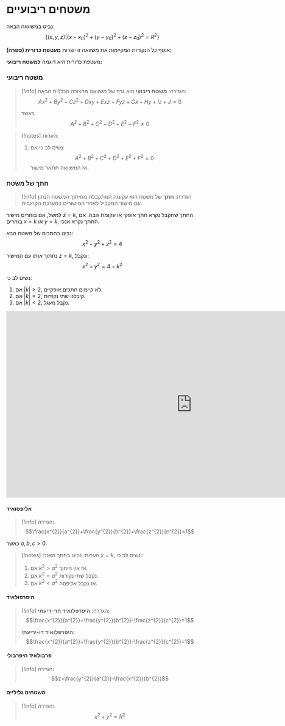 # משטחים ריבועיים
נביט במשוואה הבאה:
$$\{ (x,y,z) | (x-{x}_{0})^{2}+(y-{y}_{0})^{2}+(z-{z}_{0})^{2} =R^{2}\}$$

אוסף כל הנקודות המקיימות את משוואה זו יוצרות **מעטפת כדורית (ספרה)**:

מעטפת כדורית היא דוגמה **למשטח ריבועי:**
### משטח ריבועי
>[!info] הגדרה:
>**משטח ריבועי** הוא גרף של משוואה מהצורה הכללית הבאה:
$$Ax^{2}+By^{2}+Cz^{2}+Dxy+Exz+Fyz+Gx+Hy+Iz+J=0$$
>
>כאשר:
$$A^{2}+B^{2}+C^{2}+D^{2}+E^{2}+F^{2}\neq0$$

>[!notes] הערות:
>1. נשים לב כי אם:
>	$$A^{2}+B^{2}+C^{2}+D^{2}+E^{2}+F^{2}=0$$
>	אז המשוואה תתאר מישור.

### חתך של משטח
>[!info] הגדרה:
> **חתך** של משטח הוא עקומה המתקבלת מחיתוך המשטח הנתון עם מישור המקביל לאחד המישורים במערכת הקרטזית.

למשל, אם בוחרים מישור $z=k$, החתך שתקבל נקרא חתך אופקי או עקומת גובה.
אם בוחרים $x=k$ או $y=k$, החתך נקרא אנכי.

נביט בחתכים של משטח הבא:
$$x^{2}+y^{2}+z^{2}=4$$

נחתוך אותו עם המישור $z=k$, ונקבל:
$$x^{2}+y^{2}=4-k^{2}$$

נשים לב כי:
1. אם $|k|>2$, לא קיימים חתכים אופקיים.
2. אם $|k|=2$, קיבלנו שתי נקודות.
3. אם $|k|<2$, נקבל מעגל.

<center><iframe scrolling="no" title="Copy of General Quadric Surface" src="https://www.geogebra.org/material/iframe/id/yuMV7SYQ/width/973/height/490/border/888888/sfsb/true/smb/false/stb/false/stbh/false/ai/false/asb/false/sri/true/rc/false/ld/false/sdz/true/ctl/false" width="973px" height="490px" style="border:0px;"> </iframe>
</center>

#### אליפסואיד
>[!info] הגדרה:
$$\frac{x^{2}}{a^{2}}+\frac{y^{2}}{b^{2}}+\frac{z^{2}}{c^{2}}=1$$
>
כאשר $a,b,c>0$.

>[!notes] הערות:
> נביט בחתך האנכי $x=k$, ונשים לב כי:
> 1. אם $k^{2}>a^{2}$ אז אין חיתוך.
> 2. אם $k^{2}=a^{2}$ נקבל שתי נקודות.
> 3. אם $k^{2}<a^{2}$ אז נקבל אליפסה.

#### היפרפולאיד
>[!info] הגדרה:
>**היפרפלואיד חד יריעתי:**
>$$\frac{x^{2}}{a^{2}}+\frac{y^{2}}{b^{2}}-\frac{z^{2}}{c^{2}}=1$$
> 
>**היפרפלואיד דו-יריעתי:**
>$$\frac{x^{2}}{a^{2}}+\frac{y^{2}}{b^{2}}-\frac{z^{2}}{c^{2}}=1$$


#### פרבולאיד היפרבולי
>[!info] הגדרה:
>$$z=\frac{y^{2}}{a^{2}}-\frac{x^{2}}{b^{2}}$$


#### משטחים גליליים
>[!info] הגדרה:
$$x^{2}+y^{2}=R^{2}$$



